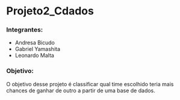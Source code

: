 # Projeto2_Cdados

### Integrantes: 
* Andresa Bicudo
* Gabriel Yamashita 
* Leonardo Malta

### Objetivo:
O objetivo desse projeto é classificar qual time escolhido teria mais chances de ganhar de outro a partir de uma base de dados.
